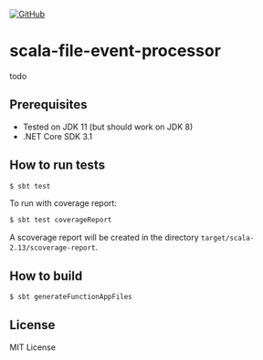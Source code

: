 [![GitHub](https://img.shields.io/github/license/zycrophat/scala-file-event-processor)](https://raw.githubusercontent.com/zycrophat/scala-file-event-processor/master/LICENSE)
# scala-file-event-processor

todo

## Prerequisites

- Tested on JDK 11 (but should work on JDK 8)
- .NET Core SDK 3.1 
 
## How to run tests

``` bash
$ sbt test
```

To run with coverage report:

``` bash
$ sbt test coverageReport
```

A scoverage report will be created in the directory `target/scala-2.13/scoverage-report`.

## How to build

``` bash
$ sbt generateFunctionAppFiles
```

## License

MIT License
